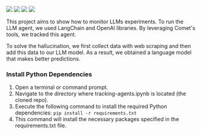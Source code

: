 [![](https://img.shields.io/badge/Python-blue?style=plastic&logo=python&logoColor=white)]()
[![](https://img.shields.io/badge/OpenAI-0002A1?style=plastic&logo=openai&logoColor=white)]()
[![](https://img.shields.io/badge/Comet-D71313?style=plastic&logo=cometml&logoColor=white)]()
[![](https://img.shields.io/badge/LangChain-E14D2A?style=plastic&logo=langchain&logoColor=white)]()

This project aims to show how to monitor LLMs experiments. To run the LLM agent, we used LangChain and OpenAI libraries. By leveraging Comet's tools, we tracked this agent. 

To solve the hallucination, we first collect data with web scraping and then add this data to our LLM model. As a result, we obtained a language model that makes better predictions. 

### Install Python Dependencies

1. Open a terminal or command prompt.
2. Navigate to the directory where tracking-agents.ipynb is located (the cloned repo).
3. Execute the following command to install the required Python dependencies: `pip install -r requirements.txt`
4. This command will install the necessary packages specified in the requirements.txt file.









